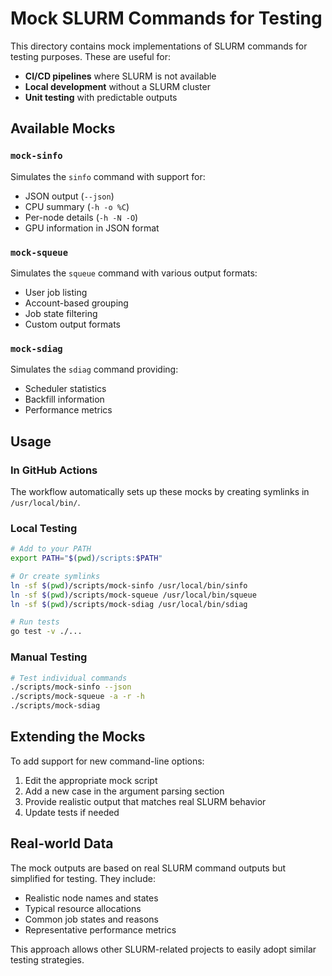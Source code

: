 # Mock SLURM Commands for Testing

This directory contains mock implementations of SLURM commands for testing purposes. These are useful for:

- **CI/CD pipelines** where SLURM is not available
- **Local development** without a SLURM cluster
- **Unit testing** with predictable outputs

## Available Mocks

### `mock-sinfo`
Simulates the `sinfo` command with support for:
- JSON output (`--json`)
- CPU summary (`-h -o %C`) 
- Per-node details (`-h -N -O`)
- GPU information in JSON format

### `mock-squeue`
Simulates the `squeue` command with various output formats:
- User job listing
- Account-based grouping
- Job state filtering
- Custom output formats

### `mock-sdiag`
Simulates the `sdiag` command providing:
- Scheduler statistics
- Backfill information
- Performance metrics

## Usage

### In GitHub Actions
The workflow automatically sets up these mocks by creating symlinks in `/usr/local/bin/`.

### Local Testing
```bash
# Add to your PATH
export PATH="$(pwd)/scripts:$PATH"

# Or create symlinks
ln -sf $(pwd)/scripts/mock-sinfo /usr/local/bin/sinfo
ln -sf $(pwd)/scripts/mock-squeue /usr/local/bin/squeue
ln -sf $(pwd)/scripts/mock-sdiag /usr/local/bin/sdiag

# Run tests
go test -v ./...
```

### Manual Testing
```bash
# Test individual commands
./scripts/mock-sinfo --json
./scripts/mock-squeue -a -r -h
./scripts/mock-sdiag
```

## Extending the Mocks

To add support for new command-line options:

1. Edit the appropriate mock script
2. Add a new case in the argument parsing section
3. Provide realistic output that matches real SLURM behavior
4. Update tests if needed

## Real-world Data

The mock outputs are based on real SLURM command outputs but simplified for testing. They include:

- Realistic node names and states
- Typical resource allocations
- Common job states and reasons
- Representative performance metrics

This approach allows other SLURM-related projects to easily adopt similar testing strategies.
